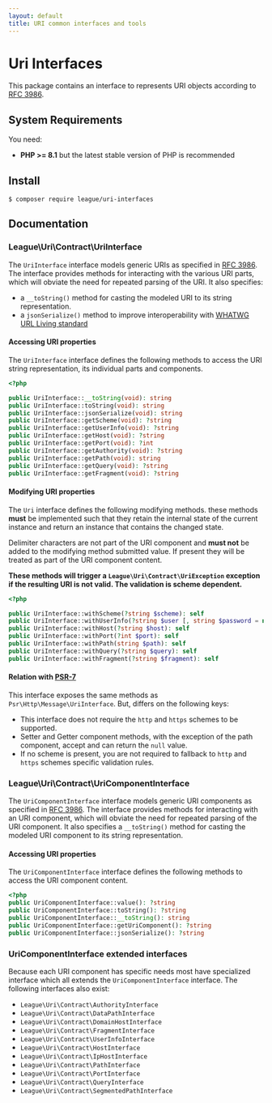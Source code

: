 ```yaml
---
layout: default
title: URI common interfaces and tools
---
```


Uri Interfaces
=======

This package contains an interface to represents URI objects according to [RFC 3986](http://tools.ietf.org/html/rfc3986).

System Requirements
-------

You need:

- **PHP >= 8.1** but the latest stable version of PHP is recommended

Install
--------

```
$ composer require league/uri-interfaces
```

Documentation
--------

### League\Uri\Contract\UriInterface

The `UriInterface` interface models generic URIs as specified in [RFC 3986](http://tools.ietf.org/html/rfc3986).
The interface provides methods for interacting with the various URI parts, which will obviate the need for repeated parsing of the URI.
It also specifies:

- a `__toString()` method for casting the modeled URI to its string representation.
- a `jsonSerialize()` method to improve interoperability with [WHATWG URL Living standard](https://url.spec.whatwg.org/)

#### Accessing URI properties

The `UriInterface` interface defines the following methods to access the URI string representation, its individual parts and components.

~~~php
<?php

public UriInterface::__toString(void): string
public UriInterface::toString(void): string
public UriInterface::jsonSerialize(void): string
public UriInterface::getScheme(void): ?string
public UriInterface::getUserInfo(void): ?string
public UriInterface::getHost(void): ?string
public UriInterface::getPort(void): ?int
public UriInterface::getAuthority(void): ?string
public UriInterface::getPath(void): string
public UriInterface::getQuery(void): ?string
public UriInterface::getFragment(void): ?string
~~~

#### Modifying URI properties

The `Uri` interface defines the following modifying methods. these methods **must** be implemented such that they retain the internal state of the current instance and return an instance that contains the changed state.

Delimiter characters are not part of the URI component and **must not** be added to the modifying method submitted value. If present they will be treated as part of the URI component content.

**These methods will trigger a `League\Uri\Contract\UriException` exception if the resulting URI is not valid. The validation is scheme dependent.**

~~~php
<?php

public UriInterface::withScheme(?string $scheme): self
public UriInterface::withUserInfo(?string $user [, string $password = null]): self
public UriInterface::withHost(?string $host): self
public UriInterface::withPort(?int $port): self
public UriInterface::withPath(string $path): self
public UriInterface::withQuery(?string $query): self
public UriInterface::withFragment(?string $fragment): self
~~~

#### Relation with [PSR-7](http://www.php-fig.org/psr/psr-7/#3-5-psr-http-message-uriinterface)

This interface exposes the same methods as `Psr\Http\Message\UriInterface`. But, differs on the following keys:

- This interface does not require the `http` and `https` schemes to be supported.
- Setter and Getter component methods, with the exception of the path component, accept and can return the `null` value.
- If no scheme is present, you are not required to fallback to `http` and `https` schemes specific validation rules.

### League\Uri\Contract\UriComponentInterface

The `UriComponentInterface` interface models generic URI components as specified in [RFC 3986](http://tools.ietf.org/html/rfc3986). The interface provides methods for interacting with an URI component, which will obviate the need for repeated parsing of the URI component. It also specifies a `__toString()` method for casting the modeled URI component to its string representation.

#### Accessing URI properties

The `UriComponentInterface` interface defines the following methods to access the URI component content.

~~~php
<?php
public UriComponentInterface::value(): ?string
public UriComponentInterface::toString(): ?string
public UriComponentInterface::__toString(): string
public UriComponentInterface::getUriComponent(): ?string
public UriComponentInterface::jsonSerialize(): ?string
~~~

### UriComponentInterface extended interfaces

Because each URI component has specific needs most have specialized interface which all extends the `UriComponentInterface` interface. The following interfaces also exist:

- `League\Uri\Contract\AuthorityInterface`
- `League\Uri\Contract\DataPathInterface`
- `League\Uri\Contract\DomainHostInterface`
- `League\Uri\Contract\FragmentInterface`
- `League\Uri\Contract\UserInfoInterface`
- `League\Uri\Contract\HostInterface`
- `League\Uri\Contract\IpHostInterface`
- `League\Uri\Contract\PathInterface`
- `League\Uri\Contract\PortInterface`
- `League\Uri\Contract\QueryInterface`
- `League\Uri\Contract\SegmentedPathInterface`
